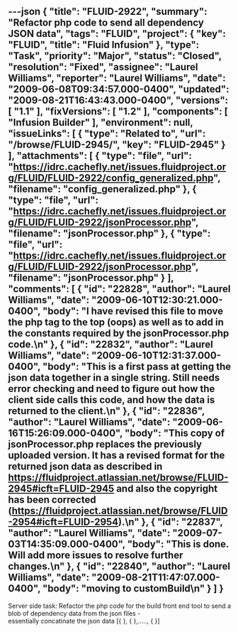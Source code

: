 ---json
{
  "title": "FLUID-2922",
  "summary": "Refactor php code to send all dependency JSON data",
  "tags": "FLUID",
  "project": {
    "key": "FLUID",
    "title": "Fluid Infusion"
  },
  "type": "Task",
  "priority": "Major",
  "status": "Closed",
  "resolution": "Fixed",
  "assignee": "Laurel Williams",
  "reporter": "Laurel Williams",
  "date": "2009-06-08T09:34:57.000-0400",
  "updated": "2009-08-21T16:43:43.000-0400",
  "versions": [
    "1.1"
  ],
  "fixVersions": [
    "1.2"
  ],
  "components": [
    "Infusion Builder"
  ],
  "environment": null,
  "issueLinks": [
    {
      "type": "Related to",
      "url": "/browse/FLUID-2945/",
      "key": "FLUID-2945"
    }
  ],
  "attachments": [
    {
      "type": "file",
      "url": "https://idrc.cachefly.net/issues.fluidproject.org/FLUID/FLUID-2922/config_generalized.php",
      "filename": "config_generalized.php"
    },
    {
      "type": "file",
      "url": "https://idrc.cachefly.net/issues.fluidproject.org/FLUID/FLUID-2922/jsonProcessor.php",
      "filename": "jsonProcessor.php"
    },
    {
      "type": "file",
      "url": "https://idrc.cachefly.net/issues.fluidproject.org/FLUID/FLUID-2922/jsonProcessor.php",
      "filename": "jsonProcessor.php"
    }
  ],
  "comments": [
    {
      "id": "22828",
      "author": "Laurel Williams",
      "date": "2009-06-10T12:30:21.000-0400",
      "body": "I have revised this file to move the php tag to the top (oops) as well as to add in the constants required by the jsonProcessor.php code.\n"
    },
    {
      "id": "22832",
      "author": "Laurel Williams",
      "date": "2009-06-10T12:31:37.000-0400",
      "body": "This is a first pass at getting the json data together in a single string. Still needs error checking and need to figure out how the client side calls this code, and how the data is returned to the client.\n"
    },
    {
      "id": "22836",
      "author": "Laurel Williams",
      "date": "2009-06-16T15:26:09.000-0400",
      "body": "This copy of jsonProcessor.php replaces the previously uploaded version. It has a revised format for the returned json data as described in <https://fluidproject.atlassian.net/browse/FLUID-2945#icft=FLUID-2945> and also the copyright has been corrected (<https://fluidproject.atlassian.net/browse/FLUID-2954#icft=FLUID-2954>).\n"
    },
    {
      "id": "22837",
      "author": "Laurel Williams",
      "date": "2009-07-03T14:35:09.000-0400",
      "body": "This is done. Will add more issues to resolve further changes.\n"
    },
    {
      "id": "22840",
      "author": "Laurel Williams",
      "date": "2009-08-21T11:47:07.000-0400",
      "body": "moving to customBuild\n"
    }
  ]
}
---
Server side task: Refactor the php code for the build front end tool to send a blob of dependency data from the json files -\
essentially concatinate the json data \[{ }, { },....., { }]

        